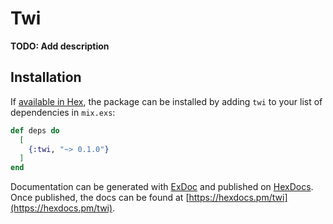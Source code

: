 # Twi

**TODO: Add description**

## Installation

If [available in Hex](https://hex.pm/docs/publish), the package can be installed
by adding `twi` to your list of dependencies in `mix.exs`:

```elixir
def deps do
  [
    {:twi, "~> 0.1.0"}
  ]
end
```

Documentation can be generated with [ExDoc](https://github.com/elixir-lang/ex_doc)
and published on [HexDocs](https://hexdocs.pm). Once published, the docs can
be found at [https://hexdocs.pm/twi](https://hexdocs.pm/twi).

